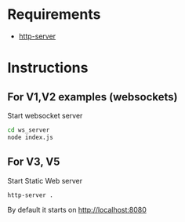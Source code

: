 # Requirements

- [http-server](https://www.npmjs.com/package/http-server)

# Instructions


## For V1,V2 examples (websockets)

Start websocket server

```bash
cd ws_server
node index.js
```

## For V3, V5

Start Static Web server
```bash
http-server .
```

By default it starts on [http://localhost:8080](http://localhost:8080)
